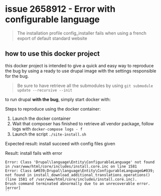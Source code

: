 # issue 2658912 - Error with configurable language

> The installation profile config_installer fails when using a french export of default standard website  

## how to use this docker project

this docker project is intended to give a quick and easy way to reproduce the bug by using a ready to use drupal image
with the settings responsible for the bug.

> Be sure to have retrieve all the submodules by using `git submodule update --recursive --init`

to run drupal **with the bug**, simply start docker with:

Steps to reproduce using the docker container:

1. Launch the docker container
2. Wait that composer has finished to retrieve all vendor package, follow logs with `docker-compose logs - f`
3. Launch the script `./site-install.sh`

Expected result: install succeed with config files given

Result: install fails with error

```
Error: Class 'Drupal\language\Entity\ConfigurableLanguage' not found in /var/www/html/core/includes/install.core.inc on line 1581
Error: Class &#039;Drupal\language\Entity\ConfigurableLanguage&#039; not found in install_download_additional_translations_operations() (line 1581 of /var/www/html/core/includes/install.core.inc).
Drush command terminated abnormally due to an unrecoverable error.       [error]
``
